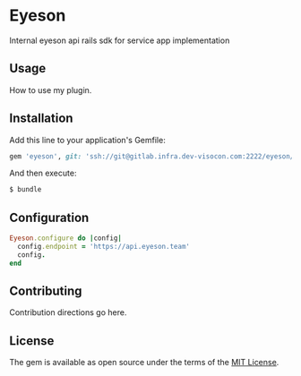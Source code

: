 # Eyeson
Internal eyeson api rails sdk for service app implementation

## Usage
How to use my plugin.

## Installation
Add this line to your application's Gemfile:

```ruby
gem 'eyeson', git: 'ssh://git@gitlab.infra.dev-visocon.com:2222/eyeson/eyeson-gem.git'
```

And then execute:
```bash
$ bundle
```

## Configuration
```ruby
Eyeson.configure do |config|
  config.endpoint = 'https://api.eyeson.team'
  config.
end
```

## Contributing
Contribution directions go here.

## License
The gem is available as open source under the terms of the [MIT License](http://opensource.org/licenses/MIT).
